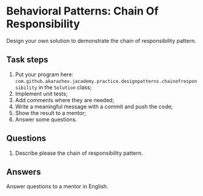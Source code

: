 # Behavioral Patterns: Chain Of Responsibility

Design your own solution to demonstrate the chain of responsibility pattern.

## Task steps

1. Put your program here: `com.github.akarazhev.jacademy.practice.designpatterns.chainofresponsibility` in the `Solution` class;
2. Implement unit tests;
3. Add comments where they are needed;
4. Write a meaningful message with a commit and push the code;
5. Show the result to a mentor;
6. Answer some questions.

## Questions

1. Describe please the chain of responsibility pattern.

## Answers

Answer questions to a mentor in English.